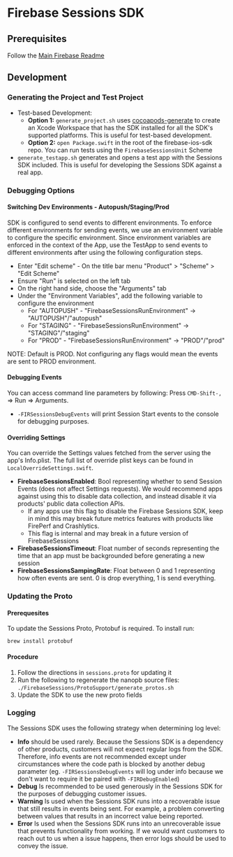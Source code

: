 # Firebase Sessions SDK

## Prerequisites
Follow the [Main Firebase Readme](https://github.com/firebase/firebase-ios-sdk#development)

## Development
### Generating the Project and Test Project

 - Test-based Development:
    - **Option 1:** `generate_project.sh` uses [cocoapods-generate](https://github.com/square/cocoapods-generate) to create an Xcode Workspace that has the SDK installed for all the SDK's supported platforms. This is useful for test-based development.
    - **Option 2:** `open Package.swift` in the root of the firebase-ios-sdk repo. You can run tests using the `FirebaseSessionsUnit` Scheme
 - `generate_testapp.sh` generates and opens a test app with the Sessions SDK included. This is useful for developing the Sessions SDK against a real app.

### Debugging Options

#### Switching Dev Environments - Autopush/Staging/Prod
SDK is configured to send events to different environments. To enforce different environments for sending events, we use an environment variable to configure the specific environment. Since environment variables are enforced in the context of the App, use the TestApp to send events to different environments after using the following configuration steps.

- Enter "Edit scheme" - On the title bar menu "Product" > "Scheme" > "Edit Scheme"
- Ensure "Run" is selected on the left tab
- On the right hand side, choose the "Arguments" tab
- Under the "Environment Variables", add the following variable to configure the environment
   - For "AUTOPUSH" - "FirebaseSessionsRunEnvironment" -> "AUTOPUSH"/"autopush"
   - For "STAGING" - "FirebaseSessionsRunEnvironment" -> "STAGING"/"staging"
   - For "PROD" - "FirebaseSessionsRunEnvironment" -> "PROD"/"prod"

NOTE: Default is PROD. Not configuring any flags would mean the events are sent to PROD environment.

#### Debugging Events
You can access command line parameters by following: Press `CMD-Shift-,` => Run => Arguments.

 - `-FIRSessionsDebugEvents` will print Session Start events to the console for debugging purposes.

#### Overriding Settings
You can override the Settings values fetched from the server using the app's Info.plist. The full list of override plist keys can be found in `LocalOverrideSettings.swift`.

 - **FirebaseSessionsEnabled**: Bool representing whether to send Session Events (does not affect Settings requests). We would recommend apps against using this to disable data collection, and instead disable it via products' public data collection APIs.
     - If any apps use this flag to disable the Firebase Sessions SDK, keep in mind this may break future metrics features with products like FirePerf and Crashlytics.
     - This flag is internal and may break in a future version of FirebaseSessions
 - **FirebaseSessionsTimeout**: Float number of seconds representing the time that an app must be backgrounded before generating a new session
 - **FirebaseSessionsSampingRate**: Float between 0 and 1 representing how often events are sent. 0 is drop everything, 1 is send everything.

### Updating the Proto
#### Prerequesites
To update the Sessions Proto, Protobuf is required. To install run:

```
brew install protobuf
```

#### Procedure
 1. Follow the directions in `sessions.proto` for updating it
 1. Run the following to regenerate the nanopb source files: `./FirebaseSessions/ProtoSupport/generate_protos.sh`
 1. Update the SDK to use the new proto fields


### Logging
The Sessions SDK uses the following strategy when determining log level:
 - **Info** should be used rarely. Because the Sessions SDK is a dependency of other products, customers will not expect regular logs from the SDK. Therefore, info events are not recommended except under circumstances where the code path is blocked by another debug parameter (eg. `-FIRSessionsDebugEvents` will log under info because we don't want to require it be paired with `-FIRDebugEnabled`)
 - **Debug** Is recommended to be used generously in the Sessions SDK for the purposes of debugging customer issues.
 - **Warning** Is used when the Sessions SDK runs into a recoverable issue that still results in events being sent. For example, a problem converting between values that results in an incorrect value being reported.
 - **Error** Is used when the Sessions SDK runs into an unrecoverable issue that prevents functionality from working. If we would want customers to reach out to us when a issue happens, then error logs should be used to convey the issue.
